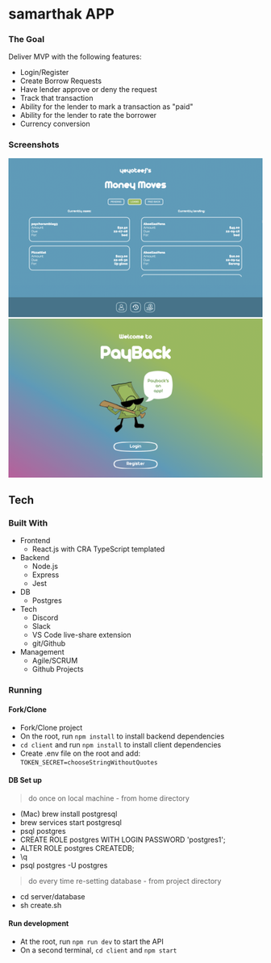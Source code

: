 # samarthak APP


### The Goal

Deliver MVP with the following features:

- Login/Register
- Create Borrow Requests
- Have lender approve or deny the request
- Track that transaction
- Ability for the lender to mark a transaction as "paid"
- Ability for the lender to rate the borrower
- Currency conversion

### Screenshots

![Land page](./dash.png)
![Dash page](./home.png)

## Tech

### Built With

- Frontend
  - React.js with CRA TypeScript templated
- Backend
  - Node.js
  - Express
  - Jest
- DB
  - Postgres
- Tech
  - Discord
  - Slack
  - VS Code live-share extension
  - git/Github
- Management
  - Agile/SCRUM
  - Github Projects

### Running

#### Fork/Clone

- Fork/Clone project
- On the root, run `npm install` to install backend dependencies
- `cd client` and run `npm install` to install client dependencies
- Create .env file on the root and add: `TOKEN_SECRET=chooseStringWithoutQuotes`

#### DB Set up

> do once on local machine - from home directory

- (Mac) brew install postgresql
- brew services start postgresql
- psql postgres
- CREATE ROLE postgres WITH LOGIN PASSWORD 'postgres1';
- ALTER ROLE postgres CREATEDB;
- \q
- psql postgres -U postgres

> do every time re-setting database - from project directory

- cd server/database
- sh create.sh

#### Run development

- At the root, run `npm run dev` to start the API
- On a second terminal, `cd client` and `npm start`